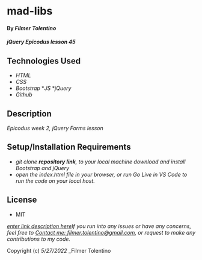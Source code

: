 # mad-libs

#### By _**Filmer Tolentino**_ 

#### _jQuery Epicodus lesson 45_

## Technologies Used

* _HTML_
* _CSS_
* _Bootstrap_
*_JS_
*_jQuery_
* _Github_

## Description

_Epicodus week 2, jQuery Forms lesson_

## Setup/Installation Requirements

* _git clone **repository link**, to your local machine_
*_download and install Bootstrap and jQuery_*
* _open the index.html file in your browser, or run Go Live in VS Code to run the code on your local host._

## License
* MIT

_[enter link description here](ftREADME)If you run into any issues or have any concerns, feel free to [Contact me: filmer.tolentino@gmail.com](mailto:filmer.tolentino@gmail.com), or request to make any contributions to my code._ 

Copyright (c) _5/27/2022_ _Filmer Tolentino